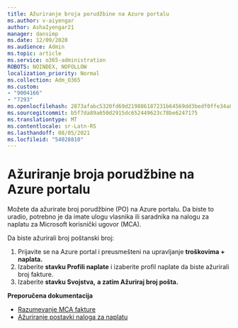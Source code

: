```yaml
---
title: Ažuriranje broja porudžbine na Azure portalu
ms.author: v-aiyengar
author: AshaIyengar21
manager: dansimp
ms.date: 12/09/2020
ms.audience: Admin
ms.topic: article
ms.service: o365-administration
ROBOTS: NOINDEX, NOFOLLOW
localization_priority: Normal
ms.collection: Adm_O365
ms.custom:
- "9004166"
- "7293"
ms.openlocfilehash: 2873afabc5320fd69d219886187231b64569dd3bedf0ffe34a8ed2485456f966
ms.sourcegitcommit: b5f7da89a650d2915dc652449623c78be6247175
ms.translationtype: MT
ms.contentlocale: sr-Latn-RS
ms.lasthandoff: 08/05/2021
ms.locfileid: "54028810"
---
```

# <a name="how-to-update-an-purchase-order-number-in-azure-portal"></a>Ažuriranje broja porudžbine na Azure portalu

Možete da ažurirate broj porudžbine (PO) na Azure portalu. Da biste to uradio, potrebno je da imate ulogu vlasnika ili saradnika na nalogu za naplatu za Microsoft korisnički ugovor (MCA). 

Da biste ažurirali broj poštanski broj:
1. Prijavite se na Azure portal i preusmešteni na upravljanje **troškovima + naplata.**
1. Izaberite **stavku Profili naplate** i izaberite profil naplate da biste ažurirali broj fakture.
1. Izaberite **stavku Svojstva,** **a zatim Ažuriraj broj pošta.** 

**Preporučena dokumentacija**

- [Razumevanje MCA fakture](https://docs.microsoft.com/azure/cost-management-billing/understand/mca-understand-your-invoice)
- [Ažuriranje postavki naloga za naplatu](https://docs.microsoft.com/microsoft-store/update-microsoft-store-for-business-account-settings)  
